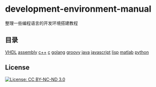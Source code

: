 # development-environment-manual

整理一些编程语言的开发环境搭建教程

## 目录

[VHDL](https://github.com/FloatingShuYin/development-environment-manual/blob/master/VHDL.md)
[assembly](https://github.com/FloatingShuYin/development-environment-manual/blob/master/assembly.md)
[c++](https://github.com/FloatingShuYin/development-environment-manual/blob/master/c%2B%2B.md)
[c](https://github.com/FloatingShuYin/development-environment-manual/blob/master/c.md)
[golang](https://github.com/FloatingShuYin/development-environment-manual/blob/master/golang.md)
[groovy](https://github.com/FloatingShuYin/development-environment-manual/blob/master/groovy.md)
[java](https://github.com/FloatingShuYin/development-environment-manual/blob/master/java.md)
[javascript](https://github.com/FloatingShuYin/development-environment-manual/blob/master/javascript.md)
[lisp](https://github.com/FloatingShuYin/development-environment-manual/blob/master/lisp.md)
[matlab](https://github.com/FloatingShuYin/development-environment-manual/blob/master/matlab.md)
[python](https://github.com/FloatingShuYin/development-environment-manual/blob/master/python.md)

## License

[![License: CC BY-NC-ND 3.0](https://img.shields.io/badge/License-CC%20BY--NC--ND%203.0-lightgrey.svg)](https://creativecommons.org/licenses/by-nc-nd/3.0/)

